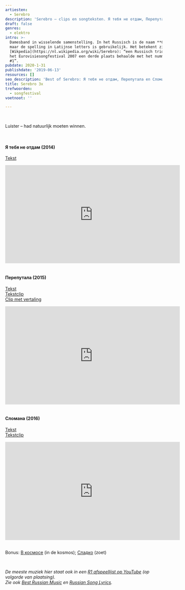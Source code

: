 ```yaml
---
artiesten:
  - Serebro
description: 'Serebro – clips en songteksten. Я тебя не отдам, Перепутала, Сломана'
draft: false
genres:
  - elektro
intro: >-
  Damesband in wisselende samenstelling. In het Russisch is de naam **Серебро**,
  maar de spelling in Latijnse letters is gebruikelijk. Het betekent zilver. Van
  [Wikpedia](https://nl.wikipedia.org/wiki/Serebro): “een Russisch trio, dat op
  het Eurovisiesongfestival 2007 een derde plaats behaalde met het nummer Song
  #1”.
pubdate: 2020-1-31
publishdate: '2019-06-13'
resources: []
seo_description: 'Best of Serebro: Я тебя не отдам, Перепутала en Сломана. Clips en tekst.'
title: Serebro 3x
trefwoorden:
  - songfestival
voetnoot: ''

---
```


<br/>


Luister – had natuurlijk moeten winnen. 

<br/>

 

#### Я тебя не отдам (2014)

[Tekst](https://genius.com/Serebro-i-wont-give-you-up-lyrics)

  

<iframe width="560"
height="315"
src="https://www.youtube.com/embed/HEsX1FeZ25Y"
frameborder="0" allow="accelerometer; autoplay; encrypted-media;
gyroscope; picture-in-picture" allowfullscreen></iframe>

<br/>

<br/>


#### Перепутала (2015)

[Tekst](https://text-lyrics.ru/s/serebro/1316-serebro-serebro-pereputala-text-pesni.html)<br/>
[Tekstclip](https://www.youtube.com/watch?v=jvRt54MZZhM)<br/>
[Clip met vertaling](https://www.youtube.com/watch?v=PGgmb_aAbFM)



<iframe width="560"
height="315"
src="https://www.youtube.com/embed/IDixJgx8my4"
frameborder="0" allow="accelerometer; autoplay; encrypted-media;
gyroscope; picture-in-picture" allowfullscreen></iframe>

<br/>

<br/>



#### Сломана (2016)
[Tekst](https://text-lyrics.ru/s/serebro/4275-serebro-slomana-text-pesni.html)<br/>
[Tekstclip](https://www.youtube.com/watch?v=OG19cpZc6M4)

 

<iframe width="560" height="315"
src="https://www.youtube.com/embed/ivB-uGCnqOc"
frameborder="0" allow="accelerometer; autoplay; encrypted-media;
gyroscope; picture-in-picture" allowfullscreen></iframe>

<br/>

<br/>



Bonus: [В космосе](https://www.youtube.com/watch?v=19A_rFyugnc) (in de kosmos); [Сладко](https://youtu.be/nbuMTV7sMdw) (zoet)

 
<br/>




*De meeste muziek hier staat ook in een [R1 afspeellijst op YouTube](https://www.youtube.com/playlist?list=PLeE-zqOrSLhxfIpK2vuUJNCKSzyVBi0yM) (op volgorde van plaatsing).* <br/>
*Zie ook [Best Russian Music](https://www.youtube.com/playlist?list=PLeE-zqOrSLhxTFYDvlwUu4hYby9DojwoD) en [Russian Song Lyrics](https://www.youtube.com/playlist?list=PLeE-zqOrSLhzkRCATzT8__oNifBChVHGK).*


